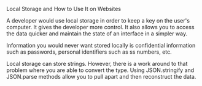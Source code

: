 Local Storage and How to Use It on Websites

  A developer would use local storage in order to keep a key on the user's computer. It gives the developer more control. It also allows you to access the data quicker and maintain the state of an interface in a simpler way.

  Information you would never want stored locally is confidential information such as passwords, personal identifiers such as ss numbers, etc.

  Local storage can store strings. However, there is a work around to that problem where you are able to convert the type. Using JSON.stringify and JSON.parse methods allow you to pull apart and then reconstruct the data.